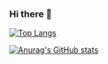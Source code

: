 ### Hi there 👋

[![Top Langs](https://github-readme-stats.vercel.app/api/top-langs/?username=Hiroki-Nakanishi&theme=onedark)
](https://github.com/anuraghazra/github-readme-stats)

[![Anurag's GitHub stats](https://github-readme-stats.vercel.app/api?username=Hiroki-Nakanishi&count_private=true&show_icons=true&theme=onedark)
](https://github.com/anuraghazra/github-readme-stats)

<!--
**Hiroki-Nakanishi/Hiroki-Nakanishi** is a ✨ _special_ ✨ repository because its `README.md` (this file) appears on your GitHub profile.

Here are some ideas to get you started:

- 🔭 I’m currently working on ...
- 🌱 I’m currently learning ...
- 👯 I’m looking to collaborate on ...
- 🤔 I’m looking for help with ...
- 💬 Ask me about ...
- 📫 How to reach me: ...
- 😄 Pronouns: ...
- ⚡ Fun fact: ...
-->
